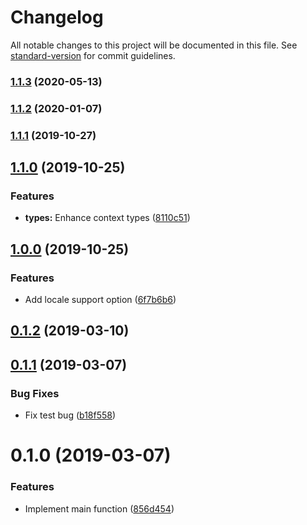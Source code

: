 # Changelog

All notable changes to this project will be documented in this file. See [standard-version](https://github.com/conventional-changelog/standard-version) for commit guidelines.

### [1.1.3](https://github.com/nuxt-community/dayjs-module/compare/v1.1.2...v1.1.3) (2020-05-13)

### [1.1.2](https://github.com/nuxt-community/dayjs-module/compare/v1.1.1...v1.1.2) (2020-01-07)

### [1.1.1](https://github.com/nuxt-community/dayjs-module/compare/v1.1.0...v1.1.1) (2019-10-27)

## [1.1.0](https://github.com/nuxt-community/dayjs-module/compare/v1.0.0...v1.1.0) (2019-10-25)


### Features

* **types:** Enhance context types ([8110c51](https://github.com/nuxt-community/dayjs-module/commit/8110c51e4ed2a722c21900b8f91c488e9aed61fd))

## [1.0.0](https://github.com/nuxt-community/dayjs-module/compare/v0.1.2...v1.0.0) (2019-10-25)


### Features

* Add locale support option ([6f7b6b6](https://github.com/nuxt-community/dayjs-module/commit/6f7b6b6f19d4faef0080af70ff8e464ca66cf8cd))

## [0.1.2](https://github.com/nuxt-community/dayjs-module/compare/v0.1.1...v0.1.2) (2019-03-10)



## [0.1.1](https://github.com/nuxt-community/dayjs-module/compare/v0.1.0...v0.1.1) (2019-03-07)


### Bug Fixes

* Fix test bug ([b18f558](https://github.com/nuxt-community/dayjs-module/commit/b18f558))



# 0.1.0 (2019-03-07)


### Features

* Implement main function ([856d454](https://github.com/nuxt-community/dayjs-module/commit/856d454))
